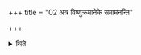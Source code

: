 +++
title = "02 अत्र विष्णुक्रमानेके समामनन्ति"

+++

<details><summary>थिते</summary>

अत्र विष्णुक्रमानेके समामनन्ति २
</details>

